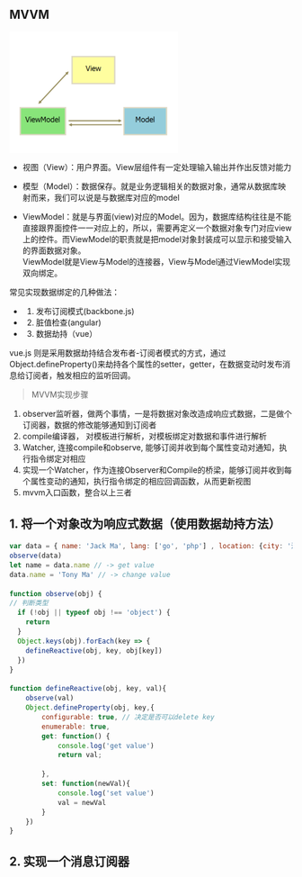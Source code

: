 ## MVVM
<img src="../../assets/image/vue/mvvm.png" width="300" hegiht="200" align=center />

- 视图（View）：用户界面。View层组件有一定处理输入输出并作出反馈对能力 
- 模型（Model）：数据保存。就是业务逻辑相关的数据对象，通常从数据库映射而来，我们可以说是与数据库对应的model

- ViewModel：就是与界面(view)对应的Model。因为，数据库结构往往是不能直接跟界面控件一一对应上的，所以，需要再定义一个数据对象专门对应view上的控件。而ViewModel的职责就是把model对象封装成可以显示和接受输入的界面数据对象。  
ViewModel就是View与Model的连接器，View与Model通过ViewModel实现双向绑定。 


常见实现数据绑定的几种做法：

- 1. 发布订阅模式(backbone.js)
- 2. 脏值检查(angular)
- 3. 数据劫持（vue）

vue.js 则是采用数据劫持结合发布者-订阅者模式的方式，通过Object.defineProperty()来劫持各个属性的setter，getter，在数据变动时发布消息给订阅者，触发相应的监听回调。



> MVVM实现步骤
1. observer监听器，做两个事情，一是将数据对象改造成响应式数据，二是做个订阅器，数据的修改能够通知到订阅者
2. compile编译器， 对模板进行解析，对模板绑定对数据和事件进行解析
3. Watcher, 连接compile和observe, 能够订阅并收到每个属性变动对通知，执行指令绑定对相应
4. 实现一个Watcher，作为连接Observer和Compile的桥梁，能够订阅并收到每个属性变动的通知，执行指令绑定的相应回调函数，从而更新视图
5. mvvm入口函数，整合以上三者

## 1. 将一个对象改为响应式数据（使用数据劫持方法）
```js
var data = { name: 'Jack Ma', lang: ['go', 'php'] , location: {city: '深圳', province: 'GD'}}
observe(data)
let name = data.name // -> get value
data.name = 'Tony Ma' // -> change value

function observe(obj) {
// 判断类型
  if (!obj || typeof obj !== 'object') {
    return
  }
  Object.keys(obj).forEach(key => {
    defineReactive(obj, key, obj[key])
  })
}

function defineReactive(obj, key, val){
    observe(val)
    Object.defineProperty(obj, key,{
        configurable: true, // 决定是否可以delete key
        enumerable: true,
        get: function() {
            console.log('get value')
            return val;

        },
        set: function(newVal){
            console.log('set value')
            val = newVal
        }
    })
}
```
## 2. 实现一个消息订阅器
```

```


